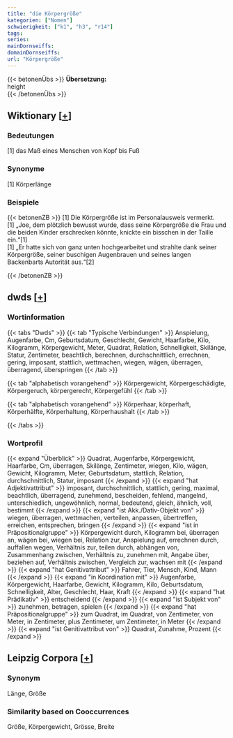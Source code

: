 ```yaml
---
title: "die Körpergröße"
kategorien: ["Nomen"]
schwierigkeit: ["k1", "h3", "r14"]
tags:
series:
mainDornseiffs:
domainDornseiffs:
url: "Körpergröße"
---
```


{{< betonenÜbs >}}
**Übersetzung:**  
height  
{{< /betonenÜbs >}}

## Wiktionary [[+](https://de.wiktionary.org/wiki/Körpergröße)]

### Bedeutungen
[1] das Maß eines Menschen von Kopf bis Fuß  

### Synonyme
[1] Körperlänge  

### Beispiele
{{< betonenZB >}}
[1] Die Körpergröße ist im Personalausweis vermerkt.  
[1] „Joe, dem plötzlich bewusst wurde, dass seine Körpergröße die Frau und die beiden Kinder erschrecken könnte, knickte ein bisschen in der Taille ein.“[1]  
[1] „Er hatte sich von ganz unten hochgearbeitet und strahlte dank seiner Körpergröße, seiner buschigen Augenbrauen und seines langen Backenbarts Autorität aus.“[2]  

{{< /betonenZB >}}


## dwds [[+](https://www.dwds.de/wb/Körpergröße)]

### Wortinformation
{{< tabs "Dwds" >}}
{{< tab "Typische Verbindungen" >}}
Anspielung, Augenfarbe, Cm, Geburtsdatum, Geschlecht, Gewicht, Haarfarbe, Kilo, Kilogramm, Körpergewicht, Meter, Quadrat, Relation, Schnelligkeit, Skilänge, Statur, Zentimeter, beachtlich, berechnen, durchschnittlich, errechnen, gering, imposant, stattlich, wettmachen, wiegen, wägen, überragen, überragend, überspringen
{{< /tab >}}

{{< tab "alphabetisch vorangehend" >}}
Körpergewicht, Körpergeschädigte, Körpergeruch, körpergerecht, Körpergefühl
{{< /tab >}}

{{< tab "alphabetisch vorangehend" >}}
Körperhaar, körperhaft, Körperhälfte, Körperhaltung, Körperhaushalt
{{< /tab >}}

{{< /tabs >}}

### Wortprofil
{{< expand "Überblick" >}} Quadrat, Augenfarbe, Körpergewicht, Haarfarbe, Cm, überragen, Skilänge, Zentimeter, wiegen, Kilo, wägen, Gewicht, Kilogramm, Meter, Geburtsdatum, stattlich, Relation, durchschnittlich, Statur, imposant {{< /expand >}}
{{< expand "hat Adjektivattribut" >}} imposant, durchschnittlich, stattlich, gering, maximal, beachtlich, überragend, zunehmend, bescheiden, fehlend, mangelnd, unterschiedlich, ungewöhnlich, normal, bedeutend, gleich, ähnlich, voll, bestimmt {{< /expand >}}
{{< expand "ist Akk./Dativ-Objekt von" >}} wiegen, überragen, wettmachen, verteilen, anpassen, übertreffen, erreichen, entsprechen, bringen {{< /expand >}}
{{< expand "ist in Präpositionalgruppe" >}} Körpergewicht durch, Kilogramm bei, überragen an, wägen bei, wiegen bei, Relation zur, Anspielung auf, errechnen durch, auffallen wegen, Verhältnis zur, teilen durch, abhängen von, Zusammenhang zwischen, Verhältnis zu, zunehmen mit, Angabe über, beziehen auf, Verhältnis zwischen, Vergleich zur, wachsen mit {{< /expand >}}
{{< expand "hat Genitivattribut" >}} Fahrer, Tier, Mensch, Kind, Mann {{< /expand >}}
{{< expand "in Koordination mit" >}} Augenfarbe, Körpergewicht, Haarfarbe, Gewicht, Kilogramm, Kilo, Geburtsdatum, Schnelligkeit, Alter, Geschlecht, Haar, Kraft {{< /expand >}}
{{< expand "hat Prädikativ" >}} entscheidend {{< /expand >}}
{{< expand "ist Subjekt von" >}} zunehmen, betragen, spielen {{< /expand >}}
{{< expand "hat Präpositionalgruppe" >}} zum Quadrat, im Quadrat, von Zentimeter, von Meter, in Zentimeter, plus Zentimeter, um Zentimeter, in Meter {{< /expand >}}
{{< expand "ist Genitivattribut von" >}} Quadrat, Zunahme, Prozent {{< /expand >}}

## Leipzig Corpora [[+](https://corpora.uni-leipzig.de/en/res?word=Körpergröße&corpusId=deu_newscrawl-public_2018)]


### Synonym
Länge, Größe


### Similarity based on Cooccurrences
Größe, Körpergewicht, Grösse, Breite

